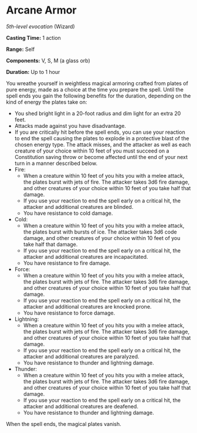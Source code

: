 # Arcane Armor
*5th-level evocation* (Wizard)

**Casting Time:** 1 action

**Range:** Self

**Components:** V, S, M (a glass orb)

**Duration:** Up to 1 hour

You wreathe yourself in weightless magical armoring crafted from plates of pure energy, made as a choice at the time you prepare the spell. Until the spell ends you gain the following benefits for the duration, depending on the kind of energy the plates take on:

* You shed bright light in a 20-foot radius and dim light for an extra 20 feet.
* Attacks made against you have disadvantage.
* If you are critically hit before the spell ends, you can use your reaction to end the spell causing the plates to explode in a protective blast of the chosen energy type. The attack misses, and the attacker as well as each creature of your choice within 10 feet of you must succeed on a Constitution saving throw or become affected until the end of your next turn in a manner described below.
* Fire:
    * When a creature within 10 feet of you hits you with a melee attack, the plates burst with jets of fire. The attacker takes 3d6 fire damage, and other creatures of your choice within 10 feet of you take half that damage.
    * If you use your reaction to end the spell early on a critical hit, the attacker and additional creatures are blinded.
    * You have resistance to cold damage.
* Cold:
    * When a creature within 10 feet of you hits you with a melee attack, the plates burst with bursts of ice. The attacker takes 3d6 code damage, and other creatures of your choice within 10 feet of you take half that damage.
    * If you use your reaction to end the spell early on a critical hit, the attacker and additional creatures are incapacitated.
    * You have resistance to fire damage.
* Force:
    * When a creature within 10 feet of you hits you with a melee attack, the plates burst with jets of fire. The attacker takes 3d6 fire damage, and other creatures of your choice within 10 feet of you take half that damage.
    * If you use your reaction to end the spell early on a critical hit, the attacker and additional creatures are knocked prone.
    * You have resistance to force damage.
* Lightning:
    * When a creature within 10 feet of you hits you with a melee attack, the plates burst with jets of fire. The attacker takes 3d6 fire damage, and other creatures of your choice within 10 feet of you take half that damage.
    * If you use your reaction to end the spell early on a critical hit, the attacker and additional creatures are paralyzed.
    * You have resistance to thunder and lightning damage.
* Thunder:
    * When a creature within 10 feet of you hits you with a melee attack, the plates burst with jets of fire. The attacker takes 3d6 fire damage, and other creatures of your choice within 10 feet of you take half that damage.
    * If you use your reaction to end the spell early on a critical hit, the attacker and additional creatures are deafened.
    * You have resistance to thunder and lightning damage.

When the spell ends, the magical plates vanish.
